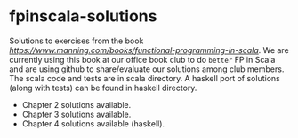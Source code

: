 # fpinscala-solutions
Solutions to exercises from the book *https://www.manning.com/books/functional-programming-in-scala*.
We are currently using this book at our office book club to do `better` FP in Scala and are using github to share/evaluate our solutions among club members.
The scala code and tests are in scala directory. A haskell port of solutions (along with tests) can be found in haskell directory.

- Chapter 2 solutions available.
- Chapter 3 solutions available.
- Chapter 4 solutions available (haskell).

